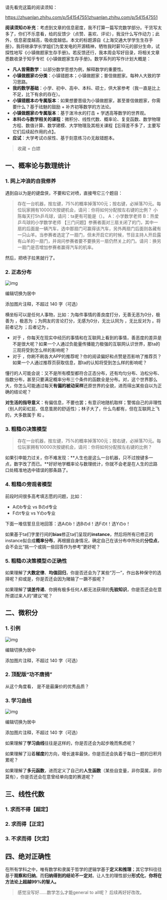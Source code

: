 请先看完这篇的阅读须知：

https://zhuanlan.zhihu.com/p/541547551zhuanlan.zhihu.com/p/541547551

**阅读须知の补充**：考虑到文章的信息密度，我不打算一篇写完数学部分。干货写太多了，你们不乐意看，给的反馈少（点赞、喜欢、评论），我没什么写作动力；此外，信息密度越高，吸收度越低。本文的标题源自《上海交通大学学生生存手册》，我将继承学长学姐们为爱发电的开源精神，牺牲我时薪10元的部分生命，试探性地写《小镇做题家生存手册》。若反馈还行，我本周会写好目录，将相关文章悉数收录于知乎专栏《小镇做题家生存手册》。数学系列的写作计划大概是：

- **凡人皆需数学**：以部分数学思想为例，解释数学的重要性。
- **小镇做题家の分类**：小镇错题本；小镇做题家；普信做题家。每种人大致的学习思路。
- **我的数学基础**：小学、初中、高中、本科、硕士，供大家参考（我一直是比上不足，比下有余的存在）。
- **小镇错题本の专属版本**：如果想要晋级为小镇做题家，甚至普信做题家，你需要什么？基于祛魅的鼓励 + 补齐初等数学的方法论。
- **小镇做题家の专属版本**：基于泼冷水的打击 + 学透高等数学的世界观。
- **本科の与数学相关的课程**：微积分、线性代数、概率论、复变函数、数学物理方程、数值计算、数学建模、大学物理及其相关课程【忘得差不多了，主要写它们后续起作用的点】。
- **应试**：大学考试の尿性、基于刻意练习の无敌错题本。

> 收藏 = 白嫖

## 一、概率论与数理统计

### 1. 网上冲浪的自我修养

遇到自以为是的键盘侠，不要和它对喷，直接甩它三个题目：

> 存在一台机器，按左键，75%的概率掉落100元；按右键，必掉落70元。每位玩家拥有10000次按键机会，请问：你将如何分配按左右键的比例？ 小陈每天打5h乒乓球，请问：ta更有可能是（）。 A：小学数学老师        B：热爱乒乓球的小学数学老师 【三门问题】参赛者面对三扇关闭了的门，其中一扇的后面是一辆汽车，选中那扇门可赢得该汽车，另外两扇门后面则各藏有一只山羊。当参赛者选定了一扇门，但未开启它的时候，节目主持人开启露有山羊的一扇门，并询问参赛者要不要换另一扇仍然关上的门。请问：换另一扇门是否增加参赛者赢得汽车的机率。

然后，把喷子拉黑就行了。

### 2. 正态分布

![img](https://pica.zhimg.com/80/v2-a22a7a6d784a85241531720b6eed855b_720w.png?source=d16d100b)



编辑切换为居中

添加图片注释，不超过 140 字（可选）

横坐标可以是任何人事物，比如：为每件事情的善良度打分，无善无恶为0分，极善为  ，极恶为  ；为网友的言论打分，无感为0分，无比认同为  ，无比反对为  。将前者记为  ；后者记为  。

- 对于  ，你每天在现实中经历的事情和在互联网上看到的事情，善恶度的差异是不是很大呢？如果一个人通过负能量传播能力极强的互联网认识世界，那ta的三观将受到怎么样的影响呢？
- 对于  ，你刷不刷各大APP的推荐呢？你的阅读偏好和点赞是否影响了推荐页？如果一个人通过推荐页获取信息，那ta的认知将受到怎么样的影响呢？

懂行的人可能会说：又不是所有模型都符合正态分布，还有均匀分布、泊松分布、指数分布，甚至只要满足概率分布三个条件的函数全是分布。对，这个世界那么大，你怎么可能通过每天**有偏的被动采样**还原世界的全貌，进而得出某些自以为正确的结论呢？

**对生活的指导意义**：有偏信息，不要也罢；有意识地随机取样；警惕自己的非理性（别人的彩虹屁、信息茧房的舒适性）；林子大了，什么鸟都有，但在互联网上飞的，大多数属于  和  。

### 3. 粗糙の决策模型

> 存在一台机器，按左键，75%的概率掉落100元；按右键，必掉落70元。每位玩家拥有10000次按键机会，请问：你将如何分配按左右键的比例？

如果引申能力过关，你不难发现：**人生也是这么一台机器，只不过按键多一点，数字改了而已。**好好地学概率论与数理统计，你就不会老是在人生的岔路口处精准地选中错误的那条路了。

### 4. 粗糙の旁观者模型

前段时间很多高考填志愿的问题，比如：

- Aのb专业 vs Bのd专业
- Fのt专业 vs Yのo专业

下面一堆信誓旦旦地回答：选Aのb！选Bのd！选Fのt！选Yのo！

如果基于ta们字里行间的**bias**修正ta们呈现的**instance**，然后将所有已修正的instance拟合成**概率分布**，再根据自身情况，确定自己在该分布中所处的**分位点**，会不会比“挑一个或挑一些回答作为参考”更好呢？

### 5. 粗糙の决策模型の正确性

如果理解了**大数定律**、**均值回归**，你是否还会为了某些“万一”，作出各种保守的选择呢？抑或是，你是否还会因为赌输了一蹶不振呢？

如果理解了**误差传递**、你拥有极多任何人都无法获得的**先验知识**，你是否还会在意所谓过来人的“建议”呢？

## 二、微积分

### 1. 引例

![img](https://picx.zhimg.com/80/v2-755760a59ce76ff4206ca909ea251716_720w.jpeg?source=d16d100b)



编辑切换为居中

添加图片注释，不超过 140 字（可选）

### 2. 顶配版“功不唐捐”

 

从这个角度看，  是不是最廉价的优秀品质？

### 3. 学习曲线

![img](https://pic1.zhimg.com/80/v2-e793f3f291c21526d509ac1ccc14394c_720w.png?source=d16d100b)



编辑切换为居中

添加图片注释，不超过 140 字（可选）

如果理解了**学习曲线**往往是这样的，你是否还会为起步晚而焦虑呢？

如果理解了沿着**梯度**的方向，增长速率最快，你是否还会执着于每日一题的日积月累呢？

如果理解了**多元函数**，进而定义了自己的**人生函数**（某些自变量，非你莫属，非你莫有），你是否还会在意曾经单向度的赛道呢？

## 三、线性代数

### 1. 求而不得【超定】

 

### 2. 求而得【正定】

 

### 3. 不求而得【欠定】

 

## 四、绝对正确性

在所有学科之中，唯有数学和隶属于哲学的逻辑学基于**定义和推理**；其它学科往往基于**观察和归纳**。而**归纳得到的结论不一定对**。让人生的理性部分**形式化**，**你将在方法论上超越99%的智人。**

> 感觉没写好……数学怎么才能general to all呢？ 后续再好好改改。